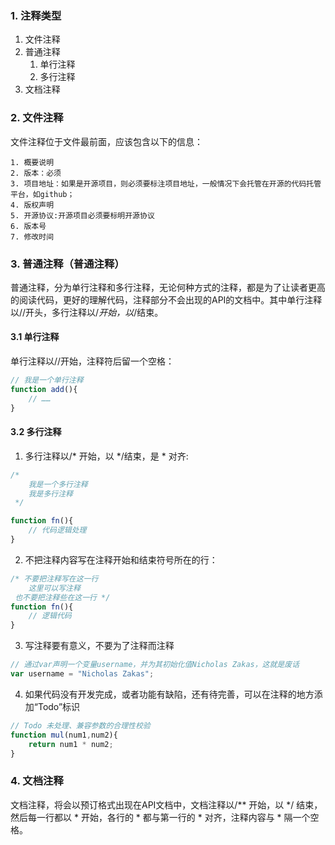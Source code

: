 ### 1. 注释类型

1. 文件注释
2. 普通注释
   1. 单行注释
   2. 多行注释
3. 文档注释

### 2. 文件注释

文件注释位于文件最前面，应该包含以下的信息：

 	1. 概要说明
 	2. 版本：必须
 	3. 项目地址：如果是开源项目，则必须要标注项目地址，一般情况下会托管在开源的代码托管平台，如github；
 	4. 版权声明
 	5. 开源协议:开源项目必须要标明开源协议
 	6. 版本号
 	7. 修改时间

### 3. 普通注释（普通注释）

普通注释，分为单行注释和多行注释，无论何种方式的注释，都是为了让读者更高的阅读代码，更好的理解代码，注释部分不会出现的API的文档中。其中单行注释以//开头，多行注释以/*开始，以*/结束。

#### 3.1 单行注释

单行注释以//开始，注释符后留一个空格：

```javascript
// 我是一个单行注释
function add(){
    // ……
}
```

#### 3.2 多行注释

1. 多行注释以/* 开始，以 */结束，是 * 对齐:

```javascript
/*
    我是一个多行注释
    我是多行注释
 */

function fn(){
    // 代码逻辑处理
}
```

2. 不把注释内容写在注释开始和结束符号所在的行：

```javascript
/* 不要把注释写在这一行
    这里可以写注释
 也不要把注释些在这一行 */
function fn(){
    // 逻辑代码
}
```

3. 写注释要有意义，不要为了注释而注释

```javascript
// 通过var声明一个变量username，并为其初始化值Nicholas Zakas，这就是废话
var username = "Nicholas Zakas";
```

4. 如果代码没有开发完成，或者功能有缺陷，还有待完善，可以在注释的地方添加“Todo”标识

```javascript
// Todo 未处理、兼容参数的合理性校验
function mul(num1,num2){
    return num1 * num2;
}
```

### 4. 文档注释

文档注释，将会以预订格式出现在API文档中，文档注释以/** 开始，以 */ 结束，然后每一行都以 * 开始，各行的 * 都与第一行的 * 对齐，注释内容与 * 隔一个空格。